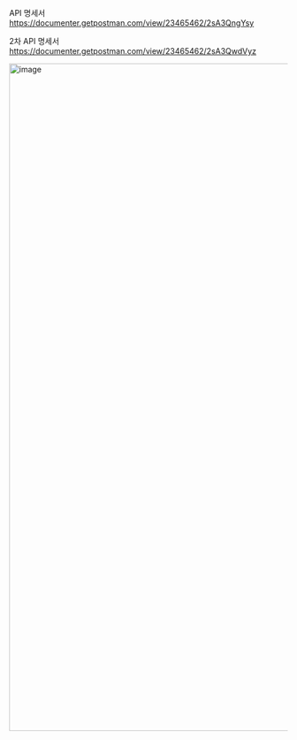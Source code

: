 API 명세서
https://documenter.getpostman.com/view/23465462/2sA3QngYsy

2차 API 명세서
https://documenter.getpostman.com/view/23465462/2sA3QwdVyz

<img width="1208" alt="image" src="https://github.com/mushimuro/spartaCalendar/assets/164327298/ffe74abf-f795-40eb-94d4-e8385cd047f1">
